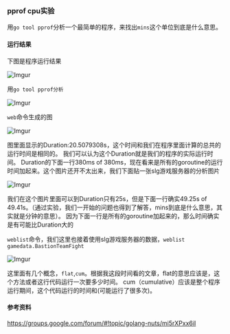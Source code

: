 ### pprof cpu实验
用`go tool pprof`分析一个最简单的程序，来找出`mins`这个单位到底是什么意思。

#### 运行结果
下图是程序运行结果

![Imgur](http://i.imgur.com/8uzBKBi.png)

用`go tool pprof分析`

![Imgur](http://i.imgur.com/m7vnbOr.png)

`web`命令生成的图

![Imgur](http://i.imgur.com/ulDOHUQ.png)

图里面显示的Duration:20.5079308s，这个时间和我们在程序里面计算的总共的运行时间是相同的。
我们可以认为这个Duration就是我们的程序的实际运行时间。
Duration的下面一行380ms of 380ms，现在看来是所有的goroutine的运行时间加起来。这个图片还开不太出来，我们下面贴一张slg游戏服务器的分析图片

![Imgur](http://i.imgur.com/i2368cb.png)

我们在这个图片里面可以到Duration只有25s，但是下面一行确实49.25s of 49.41s。（通过实验，我们一开始的问题也得到了解答，mins到底是什么意思，其实就是分钟的意思）。
因为下面一行是所有的goroutine加起来的，那么时间确实是有可能比Duration大的

`weblist`命令，我们这里也接着使用slg游戏服务器的数据，`weblist gamedata.BastionTeamFight`

![Imgur](http://i.imgur.com/MaR598T.png)

这里面有几个概念，`flat`,`cum`。根据我这段时间看的文章，flat的意思应该是，这个方法或者这行代码运行一次要多少时间。
cum（cumulative）应该是整个程序运行期间，这个代码运行的时间和(可能运行了很多次)。

#### 参考资料
https://groups.google.com/forum/#!topic/golang-nuts/mi5rXPxx6iI